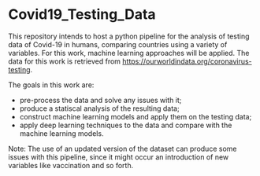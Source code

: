 # Covid19_Testing_Data
This repository intends to host a python pipeline for the analysis of testing data of Covid-19 in humans, comparing countries using a variety of variables. For this work, machine learning approaches will be applied. The data for this work is retrieved from https://ourworldindata.org/coronavirus-testing.

The goals in this work are: 

  - pre-process the data and solve any issues with it;
  - produce a statiscal analysis of the resulting data;
  - construct machine learning models and apply them on the testing data;
  - apply deep learning techniques to the data and compare with the machine learning models.

Note: The use of an updated version of the dataset can produce some issues with this pipeline, since it might occur an introduction of new variables like vaccination and so forth. 
